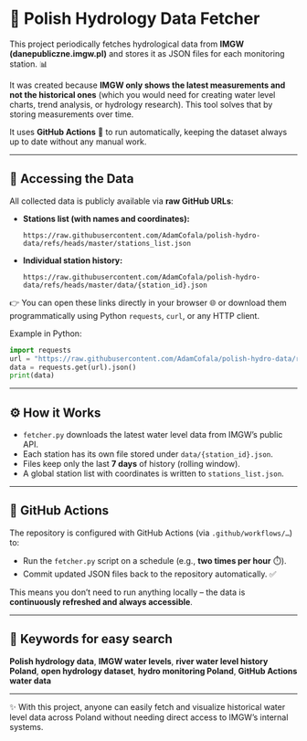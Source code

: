 # 🌊 Polish Hydrology Data Fetcher

This project periodically fetches hydrological data from **IMGW (danepubliczne.imgw\.pl)** and stores it as JSON files for each monitoring station. 📊

It was created because **IMGW only shows the latest measurements and not the historical ones** (which you would need for creating water level charts, trend analysis, or hydrology research). This tool solves that by storing measurements over time.

It uses **GitHub Actions** 🤖 to run automatically, keeping the dataset always up to date without any manual work.

---

## 📂 Accessing the Data

All collected data is publicly available via **raw GitHub URLs**:

* **Stations list (with names and coordinates):**

  ```
  https://raw.githubusercontent.com/AdamCofala/polish-hydro-data/refs/heads/master/stations_list.json
  ```

* **Individual station history:**

  ```
  https://raw.githubusercontent.com/AdamCofala/polish-hydro-data/refs/heads/master/data/{station_id}.json
  ```

👉 You can open these links directly in your browser 🌐 or download them programmatically using Python `requests`, `curl`, or any HTTP client.

Example in Python:

```python
import requests
url = "https://raw.githubusercontent.com/AdamCofala/polish-hydro-data/refs/heads/master/data/149180010.json"
data = requests.get(url).json()
print(data)
```

---

## ⚙️ How it Works

* `fetcher.py` downloads the latest water level data from IMGW’s public API.
* Each station has its own file stored under `data/{station_id}.json`.
* Files keep only the last **7 days** of history (rolling window).
* A global station list with coordinates is written to `stations_list.json`.

---

## 🔄 GitHub Actions

The repository is configured with GitHub Actions (via `.github/workflows/…`) to:

* Run the `fetcher.py` script on a schedule (e.g., **two times per hour** ⏱️).
* Commit updated JSON files back to the repository automatically. ✅

This means you don’t need to run anything locally – the data is **continuously refreshed and always accessible**.

---

## 🔎 Keywords for easy search

**Polish hydrology data**, **IMGW water levels**, **river water level history Poland**, **open hydrology dataset**, **hydro monitoring Poland**, **GitHub Actions water data**

---

✨ With this project, anyone can easily fetch and visualize historical water level data across Poland without needing direct access to IMGW’s internal systems.
